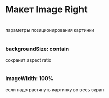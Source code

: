 # Макет Image Right
#
параметры позиционирования картинки
#
### backgroundSize: contain<br>
сохранит aspect ratio
#
### imageWidth: 100%<br>
если надо растянуть картинку во весь экран
#

<NavButtonFixed 
    :slideNumber="2"
    buttonText="Left"
    buttonColor="bg-purple-500"
    width="60px"
    height="30px"
    textSize="16px"
    arrowSize="10px"
    position="left_bottom"
/>
<NavButtonFixed 
    :slideNumber="4"
    buttonText="Right"
    buttonColor="bg-purple-500"
    width="60px"
    height="30px"
    textSize="16px"
    arrowSize="10px"
    position="right_bottom"
/>

<NavButtonFixed 
    :slideNumber="1"
    buttonText="Content"
    buttonColor="bg-purple-500"
    width="80px"
    height="30px"
    textSize="16px"
    arrowSize="10px"
    position="left_top"
/>
<NavButtonFixed 
    :slideNumber="5"
    buttonText="End"
    buttonColor="bg-purple-500"
    width="60px"
    height="30px"
    textSize="16px"
    arrowSize="10px"
    position="right_top"
/>